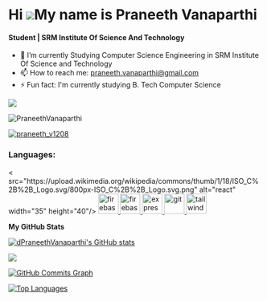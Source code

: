 Hi ![](https://user-images.githubusercontent.com/18350557/176309783-0785949b-9127-417c-8b55-ab5a4333674e.gif)My name is Praneeth Vanaparthi
======================================================================================================================================
<h4>Student | SRM Institute Of Science And Technology</h4>

- 🔭 I’m currently Studying Computer Science Engineering in SRM Institute Of Science and Technology
- 📫 How to reach me: praneeth.vanaparthi@gmail.com
- ⚡ Fun fact: I'm currently studying B. Tech Computer Science

<a href="https://www.github.com/PraneethVanaparthi" target="_blank" rel="noreferrer"><img
src="https://img.shields.io/github/followers/PraneethVanaparthi?logo=github&style=for-the-badge&color=0891b2&labelColor=1c1917" /></a>
<p align="left"> <img src="https://komarev.com/ghpvc/?username=PraneethVanaparthi&label=Profile%20views&color=0e75b6&style=flat" alt="PraneethVanaparthi" /> </p>

<p align="left"> <a href="https://twitter.com/praneeth_v1208" target="blank"><img src="https://img.shields.io/twitter/follow/codewithbiki?logo=twitter&style=for-the-badge" alt="praneeth_v1208" /></a> </p>

<h3 align="left">Languages:</h3>
< src="https://upload.wikimedia.org/wikipedia/commons/thumb/1/18/ISO_C%2B%2B_Logo.svg/800px-ISO_C%2B%2B_Logo.svg.png" alt="react" width="35" height="40"/> </a> </a> <a href="https://firebase.google.com/" target="_blank" rel="noreferrer"> <img src="https://cdn4.iconfinder.com/data/icons/logos-and-brands/512/267_Python_logo-512.png" alt="firebase" width="40" height="40"/> </a> <a href="https://firebase.google.com/" target="_blank" rel="noreferrer"> <img src="https://upload.wikimedia.org/wikipedia/commons/thumb/9/99/Unofficial_JavaScript_logo_2.svg/2048px-Unofficial_JavaScript_logo_2.svg.png" alt="firebase" width="40" height="40"/> </a> <a href="https://flutter.dev" target="_blank" rel="noreferrer"> <img src="https://cdn-images-1.medium.com/max/1200/1*knHF_qpxdtS8h0Z8EeqowA.png" alt="express" width="40" height="40"/> </a> <a href="https://git-scm.com/" target="_blank" rel="noreferrer"> <img src="https://upload.wikimedia.org/wikipedia/commons/thumb/1/18/C_Programming_Language.svg/695px-C_Programming_Language.svg.png" alt="git" width="40" height="40"/> </a> <a href="https://tailwindcss.com/" target="_blank" rel="noreferrer"> <img src="https://icons-for-free.com/download-icon-development+logo+mysql+icon-1320184807686758112_512.png" alt="tailwind" width="40" height="40"/> </a> </p>



<b>My GitHub Stats</b>

<a href="http://www.github.com/PraneethVanaparthi"><img src="https://github-readme-stats.vercel.app/api?username=dipayansarkar47&show_icons=true&hide=&count_private=true&title_color=22c55e&text_color=ffffff&icon_color=0891b2&bg_color=1c1917&hide_border=true&show_icons=true" alt="dPraneethVanaparthi's GitHub stats" /></a>

<a href="http://www.github.com/PraneethVanaparthi"><img src="https://github-readme-streak-stats.herokuapp.com/?user=PraneethVanaparthi&stroke=ffffff&background=1c1917&ring=22c55e&fire=22c55e&currStreakNum=ffffff&currStreakLabel=22c55e&sideNums=ffffff&sideLabels=ffffff&dates=ffffff&hide_border=true" /></a>

<a href="http://www.github.com/PraneethVanaparthi"><img src="https://github-readme-activity-graph.cyclic.app/graph?username=PraneethVanaparthi&bg_color=1c1917&color=ffffff&line=0891b2&point=ffffff&area_color=1c1917&area=true&hide_border=true&custom_title=GitHub%20Commits%20Graph" alt="GitHub Commits Graph" /></a>

<a href="https://github.com/PraneethVanaparthi" align="left"><img src="https://github-readme-stats.vercel.app/api/top-langs/?username=PraneethVanaparthi&langs_count=10&title_color=22c55e&text_color=ffffff&icon_color=0891b2&bg_color=1c1917&hide_border=true&locale=en&custom_title=Top%20%Languages" alt="Top Languages" /></a>

